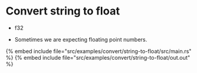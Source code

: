# Convert string to float

* f32

* Sometimes we are expecting floating point numbers.

{% embed include file="src/examples/convert/string-to-float/src/main.rs" %}
{% embed include file="src/examples/convert/string-to-float/out.out" %}


